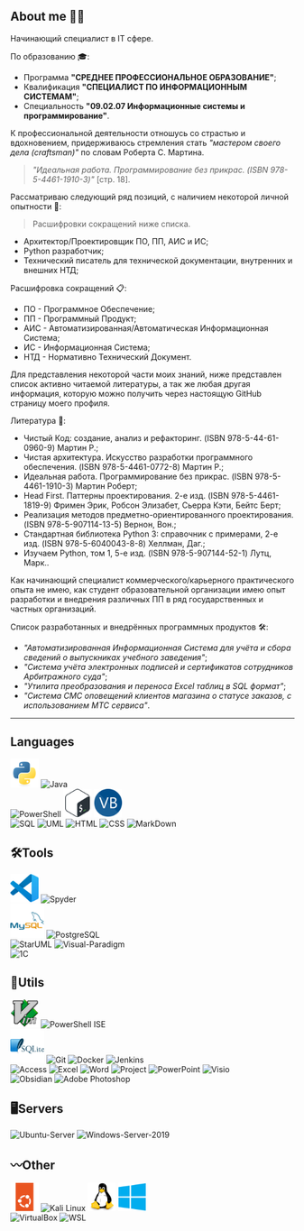 ## About me 🙋‍♂️

Начинающий специалист в IT сфере.  

По образованию 🎓:  
- Программа **"СРЕДНЕЕ ПРОФЕССИОНАЛЬНОЕ ОБРАЗОВАНИЕ"**;
- Квалификация **"СПЕЦИАЛИСТ ПО ИНФОРМАЦИОННЫМ СИСТЕМАМ"**;  
- Специальность **"09.02.07 Информационные системы и программирование"**.  

К профессиональной деятельности отношусь со страстью и вдохновением, придерживаюсь стремления стать *"мастером своего дела (craftsman)"* по словам Роберта С. Мартина.  
> *"Идеальная работа. Программирование без прикрас. (ISBN 978-5-4461-1910-3)"* [стр. 18].

Рассматриваю следующий ряд позиций, с наличием некоторой личной опытности 💼:
> Расшифровки сокращений ниже списка.
- Архитектор/Проектировщик ПО, ПП, АИС и ИС;
- Python разработчик;
- Технический писатель для технической документации, внутренних и внешних НТД;

Расшифровка сокращений 📋:
- ПО - Программное Обеспечение;
- ПП - Программный Продукт;
- АИС - Автоматизированная/Автоматическая Информационная Система;
- ИС - Информационная Система;
- НТД - Нормативно Технический Документ.

Для представления некоторой части моих знаний, ниже представлен список активно читаемой литературы, а так же любая другая информация, которую можно получить через настоящую GitHub страницу моего профиля.

Литература 📘:
- Чистый Код: создание, анализ и рефакторинг. (ISBN 978-5-44-61-0960-9) Мартин Р.;
- Чистая архитектура. Искусство разработки программного обеспечения. (ISBN 978-5-4461-0772-8) Мартин Р.;
- Идеальная работа. Программирование без прикрас. (ISBN 978-5-4461-1910-3) Мартин Роберт;
- Head First. Паттерны проектирования. 2-е изд. (ISBN 978-5-4461-1819-9) Фримен Эрик, Робсон Элизабет, Сьерра Кэти, Бейтс Берт;
- Реализация методов предметно-ориентированного проектирования. (ISBN 978-5-907114-13-5) Вернон, Вон.;
- Стандартная библиотека Python 3: справочник с примерами, 2-е изд. (ISBN 978-5-6040043-8-8) Хеллман, Даг.;
- Изучаем Python, том 1, 5-е изд. (ISBN 978-5-907144-52-1) Лутц, Марк..

Как начинающий специалист коммерческого/карьерного практического опыта не имею, как студент образовательной организации имею опыт разработки и внедрения различных ПП в ряд государственных и частных организаций.  

Список разработанных и внедрённых программных продуктов 🛠️:
- *"Автоматизированная Информационная Система для учёта и сбора сведений о выпускниках учебного заведения"*;
- *"Система учёта электронных подписей и сертификатов сотрудников Арбитражного cуда"*;
- *"Утилита преобразования и переноса Excel таблиц в SQL формат"*;
- *"Система СМС оповещений клиентов магазина о статусе заказов, с использованием МТС сервиса"*.

---

## Languages

<div id="languages_icons">
  <div id="hight-level">
    <img src="https://raw.githubusercontent.com/devicons/devicon/6910f0503efdd315c8f9b858234310c06e04d9c0/icons/python/python-original.svg" alt="Python" width=50 />
    <img src="https://img.icons8.com/?size=100&id=13679&format=png&color=000000" alt="Java" width=50 />
  </div>
  <div id="script_lang">
    <img src="https://img.icons8.com/?size=100&id=FwaVI1qCE7hQ&format=png&color=000000" alt="PowerShell" width=50 />
    <img src="https://raw.githubusercontent.com/devicons/devicon/6910f0503efdd315c8f9b858234310c06e04d9c0/icons/bash/bash-original.svg" alt="Shell" width=50 />
    <img src="https://raw.githubusercontent.com/devicons/devicon/6910f0503efdd315c8f9b858234310c06e04d9c0/icons/visualbasic/visualbasic-original.svg" alt="VBA" width=50 />
  </div>
  <div id="other">
    <img src="https://img.icons8.com/?size=100&id=UFF3hmipmJ2V&format=png&color=000000" alt="SQL" width=50 />
    <img src="https://icon.icepanel.io/Technology/svg/Unified-Modelling-Language-%28UML%29.svg" alt="UML" width=50 />
    <img src="https://img.icons8.com/?size=100&id=20909&format=png&color=000000" alt="HTML" width=50 />
    <img src="https://img.icons8.com/?size=100&id=21278&format=png&color=000000" alt="CSS" width=50 />
    <img src="https://img.icons8.com/?size=100&id=22203&format=png&color=000000" alt="MarkDown" width=50 />
  </div>
</div>

## 🛠️Tools

<div id="tools_icons">
  <div id="IDE">
    <img src="https://raw.githubusercontent.com/devicons/devicon/6910f0503efdd315c8f9b858234310c06e04d9c0/icons/vscode/vscode-original.svg" alt="VSCode" width=50 />
    <img src="https://img.icons8.com/?size=100&id=0S1Hoidfnk7H&format=png&color=000000" alt="Spyder" width=60 />
  </div>
  <div id="DataBase workstation">
    <img src="https://raw.githubusercontent.com/devicons/devicon/6910f0503efdd315c8f9b858234310c06e04d9c0/icons/mysql/mysql-original-wordmark.svg" alt="MySQL" width=60 />
    <img src="https://img.icons8.com/?size=100&id=38561&format=png&color=000000" alt="PostgreSQL" width=60 />
  </div>
  <div id="Modeling and designing">
    <img src="https://staruml.io/image/staruml_logo.png" alt="StarUML" width=40 />
    <img src="https://cdn-images.visual-paradigm.com/home/15.0/vp_logo_header.png" alt="Visual-Paradigm" width=130 />
  </div>
  <div id="Other">
    <img src="https://img.icons8.com/?size=100&id=9nnArlCrUbGb&format=png&color=000000" alt="1C" width=60 />
  </div>
</div>

## 🧰Utils

<div id="utils_icons">
  <div id="editors">
    <img src="https://raw.githubusercontent.com/devicons/devicon/6910f0503efdd315c8f9b858234310c06e04d9c0/icons/vim/vim-original.svg" alt="Vim" width=50 />
    <img src="https://img.icons8.com/?size=100&id=1aLOSMCcgWFr&format=png&color=000000" alt="PowerShell ISE" width=50 />
  </div>
  <img src="https://raw.githubusercontent.com/devicons/devicon/6910f0503efdd315c8f9b858234310c06e04d9c0/icons/sqlite/sqlite-original-wordmark.svg" alt="SQLite" width=60 />
  <img src="https://user-images.githubusercontent.com/25181517/192108372-f71d70ac-7ae6-4c0d-8395-51d8870c2ef0.png" alt="Git" width=50 />
  <img src="https://user-images.githubusercontent.com/25181517/117207330-263ba280-adf4-11eb-9b97-0ac5b40bc3be.png" alt="Docker" width=50 />
  <img src="https://img.icons8.com/?size=100&id=39292&format=png&color=000000" alt="Jenkins" width=50 />
  <div id="microsoft_office">
    <img src="https://img.icons8.com/?size=100&id=121160&format=png&color=000000" alt="Access" width=50 />
    <img src="https://img.icons8.com/?size=100&id=117561&format=png&color=000000" alt="Excel" width=50 />
    <img src="https://img.icons8.com/?size=100&id=pGHcje298xSl&format=png&color=000000" alt="Word" width=50 />
    <img src="https://img.icons8.com/?size=100&id=7lJtplrxEIbD&format=png&color=000000" alt="Project" width=50 />
    <img src="https://img.icons8.com/?size=100&id=117557&format=png&color=000000" alt="PowerPoint" width=50 />
    <img src="https://img.icons8.com/?size=100&id=RFQgC8NwC8ij&format=png&color=000000" alt="Visio" width=50 />
  </div>
  <div id="some_useful">
    <img src="https://img.icons8.com/?size=100&id=q53th37bGbV0&format=png&color=000000" alt="Obsidian" width=50 />
    <img src="https://img.icons8.com/?size=100&id=13677&format=png&color=000000" alt="Adobe Photoshop" width=50 />
  </div>
</div>

## 🖥️Servers

<div id="os-server">
  <img src="https://img.icons8.com/?size=100&id=63208&format=png&color=000000" alt="Ubuntu-Server" width=50 />
  <img src="https://upload.wikimedia.org/wikipedia/commons/b/bc/Windows_Server_2019_logo.svg" alt="Windows-Server-2019" width=250 />
</div>

## 〰️Other

<div id="other_icons">
  <div id="os">
    <img src="https://raw.githubusercontent.com/devicons/devicon/6910f0503efdd315c8f9b858234310c06e04d9c0/icons/ubuntu/ubuntu-original.svg" alt="Ubuntu" width=50 />
    <img src="https://img.icons8.com/?size=100&id=101665&format=png&color=000000" alt="Kali Linux" width=50 />
    <img src="https://raw.githubusercontent.com/devicons/devicon/6910f0503efdd315c8f9b858234310c06e04d9c0/icons/linux/linux-original.svg" alt="Linux-Family" width=50 />
    <img src="https://raw.githubusercontent.com/devicons/devicon/6910f0503efdd315c8f9b858234310c06e04d9c0/icons/windows8/windows8-original.svg" alt="Windows-Family" width=50 />
  </div>
  <div id="Virtualization_systems">
    <img src="https://img.icons8.com/?size=100&id=38792&format=png&color=000000" alt="VirtualBox" width=50 />
    <img src="https://img.utdstc.com/icon/06f/a39/06fa39301c97531152761a4d780a1fedcdaec6b55ff08f5327eba2ff19cdd9bb:100" alt="WSL" width=50 />
  </div>
</div>
